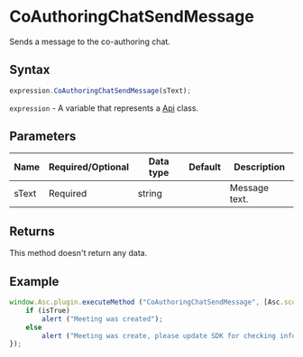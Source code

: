 # CoAuthoringChatSendMessage

Sends a message to the co-authoring chat.

## Syntax

```javascript
expression.CoAuthoringChatSendMessage(sText);
```

`expression` - A variable that represents a [Api](../Api.md) class.

## Parameters

| **Name** | **Required/Optional** | **Data type** | **Default** | **Description** |
| ------------- | ------------- | ------------- | ------------- | ------------- |
| sText | Required | string |  | Message text. |

## Returns

This method doesn't return any data.

## Example

```javascript editor-pptx
window.Asc.plugin.executeMethod ("CoAuthoringChatSendMessage", [Asc.scope.meeting_info], function (isTrue) {
    if (isTrue)
        alert ("Meeting was created");
    else
        alert ("Meeting was create, please update SDK for checking info about created meeting in chat.");
});
```
